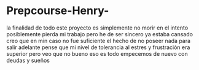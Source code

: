# Prepcourse-Henry-
la finalidad de todo este proyecto es simplemente no morir en el intento 
posiblemente pierda mi trabajo 
pero he de ser sincero 
ya estaba cansado 
creo que en min caso no fue suficiente el hecho de no poseer nada para salir adelante 
pense que mi nivel de tolerancia al estres y frustraciòn era superior 
pero veo que no 
bueno 
eso es todo 
empecemos de nuevo 
con deudas y sueños 